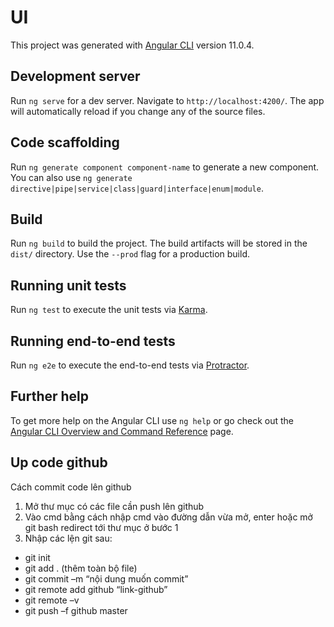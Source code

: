 # UI

This project was generated with [Angular CLI](https://github.com/angular/angular-cli) version 11.0.4.

## Development server

Run `ng serve` for a dev server. Navigate to `http://localhost:4200/`. The app will automatically reload if you change any of the source files.

## Code scaffolding

Run `ng generate component component-name` to generate a new component. You can also use `ng generate directive|pipe|service|class|guard|interface|enum|module`.

## Build

Run `ng build` to build the project. The build artifacts will be stored in the `dist/` directory. Use the `--prod` flag for a production build.

## Running unit tests

Run `ng test` to execute the unit tests via [Karma](https://karma-runner.github.io).

## Running end-to-end tests

Run `ng e2e` to execute the end-to-end tests via [Protractor](http://www.protractortest.org/).

## Further help

To get more help on the Angular CLI use `ng help` or go check out the [Angular CLI Overview and Command Reference](https://angular.io/cli) page.

## Up code github
Cách commit code lên github
1.	Mở thư mục có các file cần push lên github
2.	Vào cmd bằng cách nhập cmd vào đường dẫn vừa mở, enter hoặc mở git bash redirect tới thư mục ở bước 1
3.	Nhập các lện git sau:
-	git init
-	git add . (thêm toàn bộ file)
-	git commit –m “nội dung muốn commit”
-	git remote add github “link-github”
-	git remote –v
-	git push –f github master

